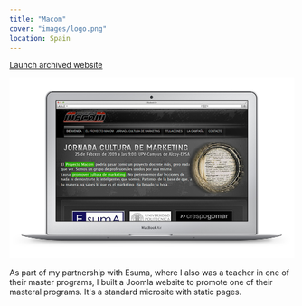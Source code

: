 ```yaml
---
title: "Macom"
cover: "images/logo.png"
location: Spain
---
```


<p class="work-links">
<a class="btn icon icon-external" href="http://macom.herokuapp.com" target="_blank">Launch archived website</a>
</p>

![](./images/1.jpg)

As part of my partnership with Esuma, where I also was a teacher in one of their master programs, I built a Joomla website to promote one of their masteral programs. It's a standard microsite with static pages.
